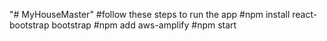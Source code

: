 "# MyHouseMaster" 
#follow these steps to run the app #npm install react-bootstrap bootstrap #npm add aws-amplify #npm start
